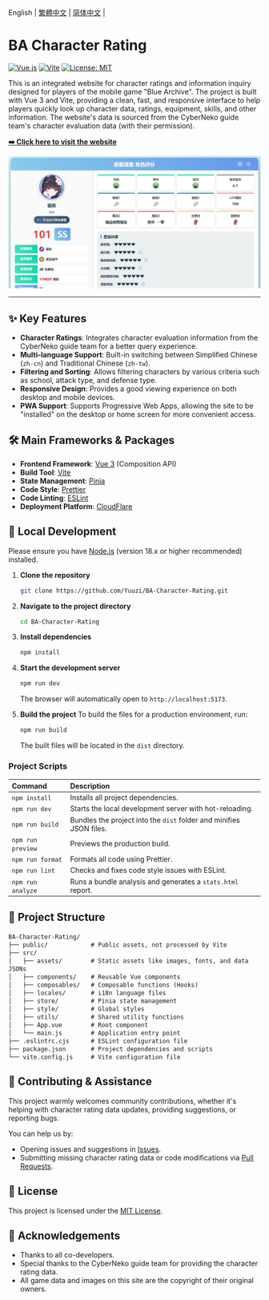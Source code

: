 <p>
  English | 
  <a href="../README.md">繁體中文</a> | 
  <a href="./README.zh-CN.md">简体中文</a> | 
</p>

# BA Character Rating

<p align="left">
  <a href="https://vuejs.org/"><img alt="Vue.js" src="https://img.shields.io/badge/Vue.js-3-4FC08D?style=flat-square"></a>
  <a href="https://vitejs.dev/"><img alt="Vite" src="https://img.shields.io/badge/Vite-6-646CFF?style=flat-square"></a>
  <a href="https://opensource.org/licenses/MIT"><img alt="License: MIT" src="https://img.shields.io/badge/License-MIT-yellow.svg?style=flat-square"></a>
</p>

This is an integrated website for character ratings and information inquiry designed for players of the mobile game "Blue Archive". The project is built with Vue 3 and Vite, providing a clean, fast, and responsive interface to help players quickly look up character data, ratings, equipment, skills, and other information. The website's data is sourced from the CyberNeko guide team's character evaluation data (with their permission).

**[➡️ Click here to visit the website](https://ba-character-rating.pages.dev/)**

![Project Preview](https://raw.githubusercontent.com/Yuuzi261/BA-Character-Rating/refs/heads/main/public/og_image.webp)

---

## ✨ Key Features

*   **Character Ratings**: Integrates character evaluation information from the CyberNeko guide team for a better query experience.
*   **Multi-language Support**: Built-in switching between Simplified Chinese (`zh-cn`) and Traditional Chinese (`zh-tw`).
*   **Filtering and Sorting**: Allows filtering characters by various criteria such as school, attack type, and defense type.
*   **Responsive Design**: Provides a good viewing experience on both desktop and mobile devices.
*   **PWA Support**: Supports Progressive Web Apps, allowing the site to be "installed" on the desktop or home screen for more convenient access.

## 🛠️ Main Frameworks & Packages

*   **Frontend Framework**: [Vue 3](https://vuejs.org/) (Composition API)
*   **Build Tool**: [Vite](https://vitejs.dev/)
*   **State Management**: [Pinia](https://pinia.vuejs.org/)
*   **Code Style**: [Prettier](https://prettier.io/)
*   **Code Linting**: [ESLint](https://eslint.org/)
*   **Deployment Platform**: [CloudFlare](https://www.cloudflare.com/)

## 🚀 Local Development

Please ensure you have [Node.js](https://nodejs.org/) (version 18.x or higher recommended) installed.

1.  **Clone the repository**
    ```bash
    git clone https://github.com/Yuuzi/BA-Character-Rating.git
    ```

2.  **Navigate to the project directory**
    ```bash
    cd BA-Character-Rating
    ```

3.  **Install dependencies**
    ```bash
    npm install
    ```

4.  **Start the development server**
    ```bash
    npm run dev
    ```
    The browser will automatically open to `http://localhost:5173`.

5.  **Build the project**
    To build the files for a production environment, run:
    ```bash
    npm run build
    ```
    The built files will be located in the `dist` directory.

### Project Scripts
 
| Command | Description |
| :--- | :--- |
| `npm install` | Installs all project dependencies. |
| `npm run dev` | Starts the local development server with hot-reloading. |
| `npm run build` | Bundles the project into the `dist` folder and minifies JSON files. |
| `npm run preview` | Previews the production build. |
| `npm run format` | Formats all code using Prettier. |
| `npm run lint` | Checks and fixes code style issues with ESLint. |
| `npm run analyze` | Runs a bundle analysis and generates a `stats.html` report. |

## 📁 Project Structure

```
BA-Character-Rating/
├── public/            # Public assets, not processed by Vite
├── src/
│   ├── assets/        # Static assets like images, fonts, and data JSONs
│   ├── components/    # Reusable Vue components
│   ├── composables/   # Composable functions (Hooks)
│   ├── locales/       # i18n language files
│   ├── store/         # Pinia state management
│   ├── style/         # Global styles
│   ├── utils/         # Shared utility functions
│   ├── App.vue        # Root component
│   └── main.js        # Application entry point
├── .eslintrc.cjs      # ESLint configuration file
├── package.json       # Project dependencies and scripts
└── vite.config.js     # Vite configuration file
```

## 🤝 Contributing & Assistance

This project warmly welcomes community contributions, whether it's helping with character rating data updates, providing suggestions, or reporting bugs.

You can help us by:

*   Opening issues and suggestions in [Issues](https://github.com/Yuuzi261/BA-Character-Rating/issues).
*   Submitting missing character rating data or code modifications via [Pull Requests](https://github.com/Yuuzi261/BA-Character-Rating/pulls).

## 📄 License

This project is licensed under the [MIT License](https://opensource.org/licenses/MIT).

## 🙏 Acknowledgements

*   Thanks to all co-developers.
*   Special thanks to the CyberNeko guide team for providing the character rating data.
*   All game data and images on this site are the copyright of their original owners.
